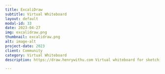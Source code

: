 ```yaml
---
title: ExcaliDraw
subtitle: Virtual Whiteboard
layout: default
modal-id: 33
date: 2023-04-27
img: excalidraw.png
thumbnail: excalidraw.png
alt: image-alt
project-date: 2023
client: Community
category: Virtual Whiteboard
description: https://draw.henrywithu.com Virtual whiteboard for sketching hand-drawn like diagrams

---
```

